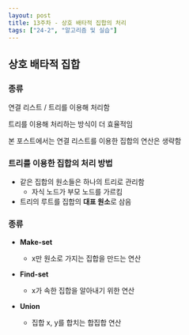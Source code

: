 ```yaml
---
layout: post
title: 13주차 - 상호 배타적 집합의 처리
tags: ["24-2", "알고리즘 및 실습"]
---
```


## 상호 배타적 집합

### 종류

연결 리스트 / 트리를 이용해 처리함

트리를 이용해 처리하는 방식이 더 효율적임

본 포스트에서는 연결 리스트를 이용한 집합의 연산은 생략함

### 트리를 이용한 집합의 처리 방법

- 같은 집합의 원소들은 하나의 트리로 관리함
  - 자식 노드가 부모 노드를 가르킴
-  트리의 루트를 집합의 **대표 원소**로 삼음

### 종류

- **Make-set**
  - x만 원소로 가지는 집합을 만드는 연산
- **Find-set**
  - x가 속한 집합을 알아내기 위한 연산

- **Union**
  - 집합 x, y를 합치는 합집합 연산
